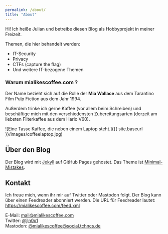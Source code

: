 ```yaml
---
permalink: /about/
title: "About"
---
```


Hi! Ich heiße Julian und betreibe diesen Blog als Hobbyprojekt in meiner Freizeit. 

Themen, die hier behandelt werden:

* IT-Security
* Privacy
* CTFs (capture the flag)
* Und weitere IT-bezogene Themen


### Warum mialikescoffee.com ?

Der Name bezieht sich auf die Rolle der **Mia Wallace** aus dem Tarantino Film Pulp Fiction aus dem Jahr 1994. 

Außerdem trinke ich gerne Kaffee (vor allem beim Schreiben) und beschäftige mich mit den verschiedensten Zubereitungsarten (derzeit am liebsten Filterkaffee aus dem Hario V60).
  
![Eine Tasse Kaffee, die neben einem Laptop steht.]({{ site.baseurl }}/images/coffeelaptop.jpg)  
  
  
## Über den Blog

Der Blog wird mit [Jekyll](https://jekyllrb.com/) auf GitHub Pages gehostet. Das Theme ist [Minimal-Mistakes](https://mmistakes.github.io/minimal-mistakes/).


## Kontakt

Ich freue mich, wenn ihr mir auf Twitter oder Mastodon folgt. Der Blog kann über einen Feedreader abonniert werden. Die URL für Feedreader lautet: https://mialikescoffee.com/feed.xml

E-Mail: [mail@mialikescoffee.com](mailto:mail@mialikescoffee.com)  
Twitter: [@jln0x1](https://twitter.com/jln0x1)   
Mastodon: [@mialikescoffee@social.tchncs.de](https://social.tchncs.de/@mialikescoffee)
